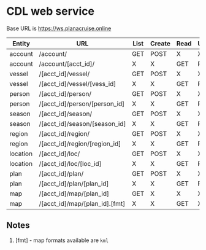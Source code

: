 # CDL web service

Base URL is https://ws.planacruise.online

| Entity |     URL                       | List |Create|Read|Update|Delete|
|--------|-------------------------------|------|------|----|------|------|
|account | /account/                     | GET  |POST  |  X |   X  |   X  |
|account | /account/[acct_id]/           |   X  |  X   | GET|  PUT |DELETE|
|vessel  | /[acct_id]/vessel/            | GET  |POST  |  X |   X  |   X  |
|vessel  | /[acct_id]/vessel/[vess_id]   |   X  |  X   | GET|  PUT |DELETE|
|person  | /[acct_id]/person/            | GET  |POST  |  X |   X  |   X  |
|person  | /[acct_id]/person/[person_id] |   X  |  X   | GET|  PUT |DELETE|
|season  | /[acct_id]/season/            | GET  |POST  |  X |   X  |   X  |
|season  | /[acct_id]/season/[season_id] |   X  |  X   | GET|  PUT |DELETE|
|region  | /[acct_id]/region/            | GET  |POST  |  X |   X  |   X  |
|region  | /[acct_id]/region/[region_id] |   X  |  X   | GET|  PUT |DELETE|
|location| /[acct_id]/loc/               | GET  |POST  |  X |   X  |   X  |
|location| /[acct_id]/loc/[loc_id]       |   X  |  X   | GET|  PUT |DELETE|
|plan    | /[acct_id]/plan/              | GET  |POST  |  X |   X  |   X  |
|plan    | /[acct_id]/plan/[plan_id]     |   X  |  X   | GET|  PUT |DELETE|
|map     | /[acct_id]/map/[plan_id]      | GET  |  X   |  X |   X  |   X  |
|map     | /[acct_id]/map/[plan_id].[fmt]|   X  |  X   | GET|   X  |   X  |


## Notes

1. [fmt] - map formats available are ``kml``

